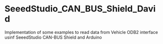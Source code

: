 # SeeedStudio_CAN_BUS_Shield_David
Implementation of some examples to read data from Vehicle ODB2 interface usinf SeeedStudio CAN-BUS Shield and Arduino

